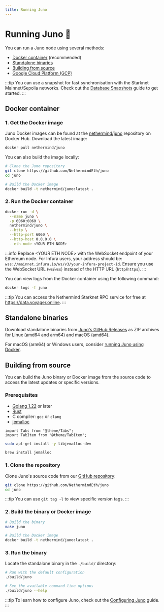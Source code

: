 ```yaml
---
title: Running Juno
---
```


# Running Juno :rocket:

You can run a Juno node using several methods:

- [Docker container](#docker-container) (recommended)
- [Standalone binaries](#standalone-binaries)
- [Building from source](#building-from-source)
- [Google Cloud Platform (GCP)](running-on-gcp)

:::tip
You can use a snapshot for fast synchronisation with the Starknet Mainnet/Sepolia networks. Check out the [Database Snapshots](snapshots) guide to get started.
:::

## Docker container

### 1. Get the Docker image

Juno Docker images can be found at the [nethermind/juno](https://hub.docker.com/r/nethermind/juno) repository on Docker Hub. Download the latest image:

```bash
docker pull nethermind/juno
```

You can also build the image locally:

```bash
# Clone the Juno repository
git clone https://github.com/NethermindEth/juno
cd juno

# Build the Docker image
docker build -t nethermind/juno:latest .
```

### 2. Run the Docker container

```bash
docker run -d \
  --name juno \
  -p 6060:6060 \
  nethermind/juno \
  --http \
  --http-port 6060 \
  --http-host 0.0.0.0 \
  --eth-node <YOUR ETH NODE>
```

:::info
Replace \<YOUR ETH NODE\> with the WebSocket endpoint of your Ethereum node. For Infura users, your address should be: `wss://mainnet.infura.io/ws/v3/your-infura-project-id`. Ensure you use the WebSocket URL (`ws`/`wss`) instead of the HTTP URL (`http`/`https`).
:::

You can view logs from the Docker container using the following command:

```bash
docker logs -f juno
```

:::tip
You can access the Nethermind Starknet RPC service for free at https://data.voyager.online.
:::

## Standalone binaries

Download standalone binaries from [Juno's GitHub Releases](https://github.com/NethermindEth/juno/tags) as ZIP archives for Linux (amd64 and arm64) and macOS (amd64).

For macOS (arm64) or Windows users, consider [running Juno using Docker](#docker-container).

## Building from source

You can build the Juno binary or Docker image from the source code to access the latest updates or specific versions.

### Prerequisites

- [Golang 1.22](https://go.dev/doc/install) or later
- [Rust](https://www.rust-lang.org/tools/install)
- C compiler: `gcc` or `clang`
- [jemalloc](https://github.com/jemalloc/jemalloc)

```mdx-code-block
import Tabs from "@theme/Tabs";
import TabItem from "@theme/TabItem";
```

<Tabs>
<TabItem value="ubuntu" label="Ubuntu">

```bash
sudo apt-get install -y libjemalloc-dev
```

</TabItem>
<TabItem value="mac" label="MacOS (Homebrew)">

```bash
brew install jemalloc
```

</TabItem>
</Tabs>

### 1. Clone the repository

Clone Juno's source code from our [GitHub repository](https://github.com/NethermindEth/juno):

```bash
git clone https://github.com/NethermindEth/juno
cd juno
```

:::tip
You can use `git tag -l` to view specific version tags.
:::

### 2. Build the binary or Docker image

```bash
# Build the binary
make juno

# Build the Docker image
docker build -t nethermind/juno:latest .
```

### 3. Run the binary

Locate the standalone binary in the `./build/` directory:

```bash
# Run with the default configuration
./build/juno

# See the available command line options
./build/juno --help
```

:::tip
To learn how to configure Juno, check out the [Configuring Juno](configuring) guide.
:::
